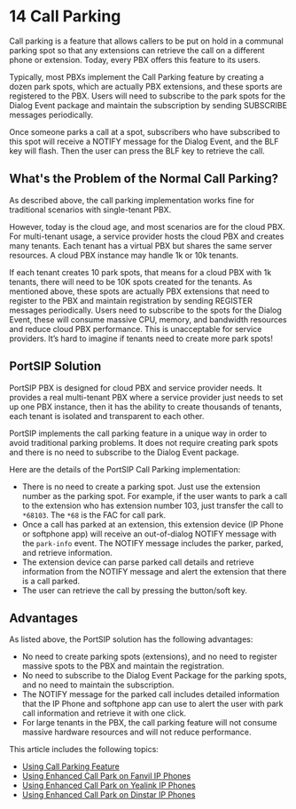 # 14 Call Parking

Call parking is a feature that allows callers to be put on hold in a communal parking spot so that any extensions can retrieve the call on a different phone or extension. Today, every PBX offers this feature to its users.

Typically, most PBXs implement the Call Parking feature by creating a dozen park spots, which are actually PBX extensions, and these sports are registered to the PBX. Users will need to subscribe to the park spots for the Dialog Event package and maintain the subscription by sending SUBSCRIBE messages periodically.

Once someone parks a call at a spot, subscribers who have subscribed to this spot will receive a NOTIFY message for the Dialog Event, and the BLF key will flash. Then the user can press the BLF key to retrieve the call.

## What's the Problem of the Normal Call Parking?

As described above, the call parking implementation works fine for traditional scenarios with single-tenant PBX.&#x20;

However, today is the cloud age, and most scenarios are for the cloud PBX. For multi-tenant usage, a service provider hosts the cloud PBX and creates many tenants. Each tenant has a virtual PBX but shares the same server resources. A cloud PBX instance may handle 1k or 10k tenants.

If each tenant creates 10 park spots, that means for a cloud PBX with 1k tenants, there will need to be 10K spots created for the tenants. As mentioned above, these spots are actually PBX extensions that need to register to the PBX and maintain registration by sending REGISTER messages periodically. Users need to subscribe to the spots for the Dialog Event, these will consume massive CPU, memory, and bandwidth resources and reduce cloud PBX performance. This is unacceptable for service providers. It’s hard to imagine if tenants need to create more park spots!

## PortSIP Solution

PortSIP PBX is designed for cloud PBX and service provider needs. It provides a real multi-tenant PBX where a service provider just needs to set up one PBX instance, then it has the ability to create thousands of tenants, each tenant is isolated and transparent to each other.

PortSIP implements the call parking feature in a unique way in order to avoid traditional parking problems. It does not require creating park spots and there is no need to subscribe to the Dialog Event package.

Here are the details of the PortSIP Call Parking implementation:

* There is no need to create a parking spot. Just use the extension number as the parking spot. For example, if the user wants to park a call to the extension who has extension number 103, just transfer the call to `*68103`. The `*68` is the FAC for call park.
* Once a call has parked at an extension, this extension device (IP Phone or softphone app) will receive an out-of-dialog NOTIFY message with the `park-info` event. The NOTIFY message includes the parker, parked, and retrieve information.
* The extension device can parse parked call details and retrieve information from the NOTIFY message and alert the extension that there is a call parked.
* The user can retrieve the call by pressing the button/soft key.

## Advantages

As listed above, the PortSIP solution has the following advantages:

* No need to create parking spots (extensions), and no need to register massive spots to the PBX and maintain the registration.
* No need to subscribe to the Dialog Event Package for the parking spots, and no need to maintain the subscription.
* The NOTIFY message for the parked call includes detailed information that the IP Phone and softphone app can use to alert the user with park call information and retrieve it with one click.
* For large tenants in the PBX, the call parking feature will not consume massive hardware resources and will not reduce performance.

This article includes the following topics:

* [Using Call Parking Feature](using-call-parking-feature.md)
* [Using Enhanced Call Park on Fanvil IP Phones](using-enhanced-call-park-on-fanvil-ip-phones.md)
* [Using Enhanced Call Park on Yealink IP Phones](using-enhanced-call-park-on-yealink-ip-phones.md)
* [Using Enhanced Call Park on Dinstar IP Phones](using-enhanced-call-park-on-dinstar-ip-phones.md)

